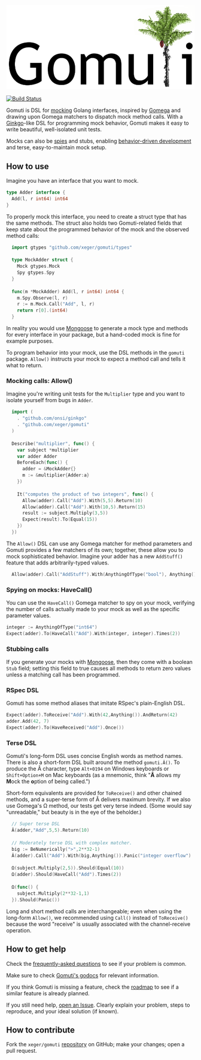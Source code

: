 ![Gomuti](logo.png)

[![Build Status](https://travis-ci.org/xeger/gomuti.png)](https://travis-ci.org/xeger/gomuti)

Gomuti is DSL for [mocking](https://en.wikipedia.org/wiki/Mock_object) Golang interfaces, inspired by  [Gomega](https://github.com/onsi/gomega) and drawing upon Gomega matchers to dispatch mock method calls.
With a [Ginkgo](https://github.com/onsi/ginkgo)-like DSL for programming mock behavior, Gomuti makes it
easy to write beautiful, well-isolated unit tests.

Mocks can also be [spies](https://robots.thoughtbot.com/spy-vs-spy#what-do-you-mean-spy) and stubs,
enabling [behavior-driven development](https://en.wikipedia.org/wiki/Behavior-driven_development) and
terse, easy-to-maintain mock setup.

## How to use

Imagine you have an interface that you want to mock.

```go
type Adder interface {
  Add(l, r int64) int64
}
```

To properly mock this interface, you need to create a struct type that has the
same methods. The struct also holds two Gomuti-related fields that keep state
about the programmed behavior of the mock and the observed method calls:

```go
  import gtypes "github.com/xeger/gomuti/types"

  type MockAdder struct {
    Mock gtypes.Mock
    Spy gtypes.Spy
  }

  func(m *MockAdder) Add(l, r int64) int64 {
    m.Spy.Observe(l, r)
    r := m.Mock.Call("Add", l, r)
    return r[0].(int64)
  }
```

In reality you would use [Mongoose](https://github.com/xeger/mongoose) to
generate a mock type and methods for every interface in your package,
but a hand-coded mock is fine for example purposes.

To program behavior into your mock, use the DSL methods in the `gomuti`
package. `Allow()` instructs your mock to expect a method call and
tells it what to return.

### Mocking calls: Allow()

Imagine you're writing unit tests for the `Multiplier` type
and you want to isolate yourself from bugs in `Adder`.

```go
  import (
    . "github.com/onsi/ginkgo"
    . "github.com/xeger/gomuti"
  )

  Describe("multiplier", func() {
    var subject *multiplier
    var adder Adder
    BeforeEach(func() {
      adder = &MockAdder{}
      m := &multiplier{Adder:a}
    })

    It("computes the product of two integers", func() {
      Allow(adder).Call("Add").With(5,5).Return(10)
      Allow(adder).Call("Add").With(10,5).Return(15)
      result := subject.Multiply(3,5))
      Expect(result).To(Equal(15))
    })
  })
```

The `Allow()` DSL can use any Gomega matcher for method parameters and Gomuti
provides a few matchers of its own; together, these allow you to mock
sophisticated behavior. Imagine your adder has a new `AddStuff()` feature
that adds arbitrarily-typed values.

```go
  Allow(adder).Call("AddStuff").With(AnythingOfType("bool"), Anything()).Return(true)
```

### Spying on mocks: HaveCall()

You can use the `HaveCall()` Gomega matcher to spy on your mock, verifying the
number of calls actually made to your mock as well as the specific parameter
values.

```go
integer := AnythingOfType("int64")
Expect(adder).To(HaveCall("Add").With(integer, integer).Times(2))
```

### Stubbing calls

If you generate your mocks with [Mongoose](https://github.com/xeger/mongoose),
then they come with a boolean `Stub` field; setting this field to true causes
all methods to return zero values unless a matching call has been programmed.

### RSpec DSL

Gomuti has some method aliases that imitate RSpec's plain-English DSL.

```go
Expect(adder).ToReceive("Add").With(42,Anything()).AndReturn(42)
adder.Add(42, 7)
Expect(adder).To(HaveReceived("Add").Once())
```

### Terse DSL

Gomuti's long-form DSL uses concise English words as method names.
There is also a short-form DSL built around the method `gomuti.Â()`. To produce
the Â character, type `Alt+0194` on Windows keyboards or `Shift+Option+M` on Mac keyboards
(as a mnemonic, think "**Â** allows my **M**ock the **o**ption of being called.")

Short-form equivalents are provided for `ToReceive()` and other chained methods, and
a super-terse form of Â delivers maximum brevity. If we also use Gomega's Ω method, our
tests get very terse indeed. (Some would say "unreadable," but beauty is in the eye of
the beholder.)

```go
  // Super terse DSL
  Â(adder,"Add",5,5).Return(10)

  // Moderately terse DSL with complex matcher.
  big := BeNumerically(">",2**32-1)
  Â(adder).Call("Add").With(big,Anything()).Panic("integer overflow")

  Ω(subject.Multiply(2,5)).Should(Equal(10))
  Ω(adder).Should(HaveCall("Add").Times(2))

  Ω(func() {
    subject.Multiply(2**32-1,1)
  }).Should(Panic())
```

Long and short method calls are interchangeable; even when using the
long-form `Allow()`, we recommended using `Call()` instead of `ToReceive()`
because the word "receive" is usually associated with the channel-receive
operation.

## How to get help

Check the [frequently-asked questions](FAQ.md) to see if your problem is common.

Make sure to check [Gomuti's godocs](https://godoc.org/github.com/xeger/gomuti) for relevant information.

If you think Gomuti is missing a feature, check the [roadmap](TODO.md) to see
if a similar feature is already planned.

If you still need help, [open an Issue](https://github.com/xeger/mongoose/issues/new).
Clearly explain your problem, steps to reproduce, and your ideal solution (if known).

## How to contribute

Fork the `xeger/gomuti` [repository](https://github.com/xeger/gomuti) on GitHub; make your changes; open a pull request.
